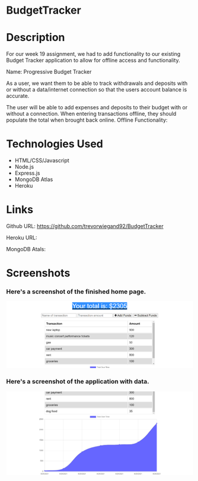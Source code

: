 # BudgetTracker

# Description

For our week 19 assignment, we had to add functionality to our existing Budget Tracker application to allow for offline access and functionality.

Name: Progressive Budget Tracker

As a user, we want them to be able to track withdrawals and deposits with or without a data/internet connection
so that the users account balance is accurate.

The user will be able to add expenses and deposits to their budget with or without a connection. When entering transactions offline, they should populate the total when brought back online.
Offline Functionality:

# Technologies Used

- HTML/CSS/Javascript
- Node.js
- Express.js
- MongoDB Atlas
- Heroku

# Links

Github URL: https://github.com/trevorwiegand92/BudgetTracker

Heroku URL:

MongoDB Atals:

# Screenshots

### Here's a screenshot of the finished home page.

![Here's a screenshot of the answer alerts.](./images/index_screenshot.png)

### Here's a screenshot of the application with data.

![Here's a screenshot of the answer alerts.](./images/budget_data_screenshot.png)
